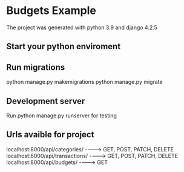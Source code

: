 # Budgets Example

The project was generated with python 3.9 and django 4.2.5

## Start your python enviroment

## Run migrations

python manage.py makemigrations
python manage.py migrate

## Development server

Run python manage.py runserver for testing

## Urls avaible for project
localhost:8000/api/categories/ ----> GET, POST, PATCH, DELETE
localhost:8000/api/transactions/ ----> GET, POST, PATCH, DELETE
localhost:8000/api/budgets/ ----> GET


